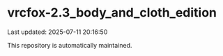 # vrcfox-2.3_body_and_cloth_edition

Last updated: 2025-07-11 20:16:50

This repository is automatically maintained.
